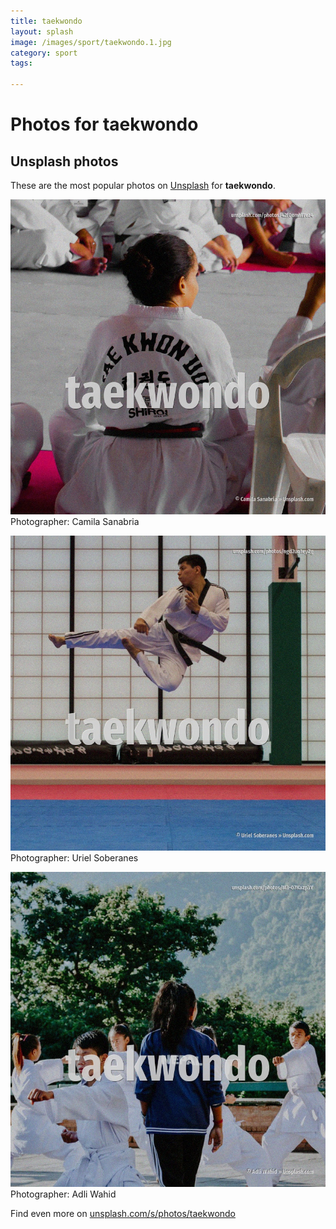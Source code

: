```yaml
---
title: taekwondo
layout: splash
image: /images/sport/taekwondo.1.jpg
category: sport
tags:

---
```

# Photos for taekwondo
 
## Unsplash photos
These are the most popular photos on [Unsplash](https://unsplash.com) for **taekwondo**.
 
![taekwondo](/images/sport/taekwondo.1.jpg)
Photographer:  Camila Sanabria
 
![taekwondo](/images/sport/taekwondo.2.jpg)
Photographer:  Uriel Soberanes
 
![taekwondo](/images/sport/taekwondo.3.jpg)
Photographer:  Adli Wahid
 
Find even more on [unsplash.com/s/photos/taekwondo](https://unsplash.com/s/photos/taekwondo)
 
